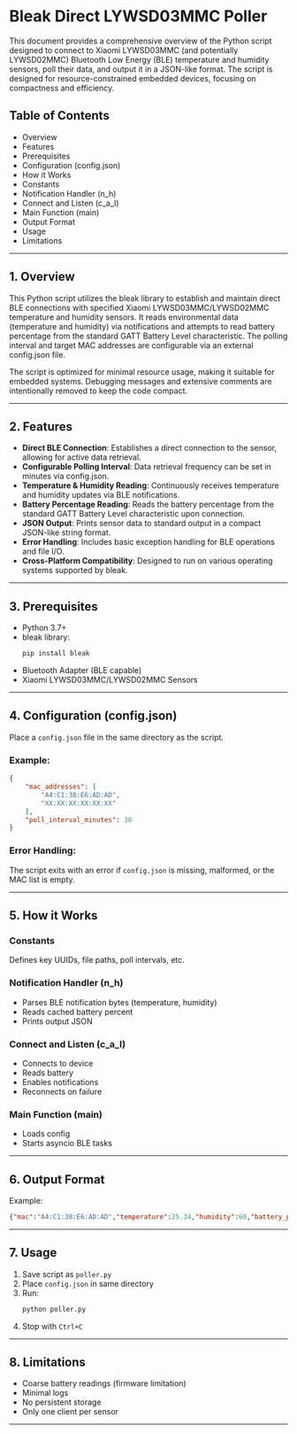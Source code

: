 
# Bleak Direct LYWSD03MMC Poller

This document provides a comprehensive overview of the Python script designed to connect to Xiaomi LYWSD03MMC (and potentially LYWSD02MMC) Bluetooth Low Energy (BLE) temperature and humidity sensors, poll their data, and output it in a JSON-like format. The script is designed for resource-constrained embedded devices, focusing on compactness and efficiency.

## Table of Contents
- Overview
- Features
- Prerequisites
- Configuration (config.json)
- How it Works
- Constants
- Notification Handler (n_h)
- Connect and Listen (c_a_l)
- Main Function (main)
- Output Format
- Usage
- Limitations

---

## 1. Overview

This Python script utilizes the bleak library to establish and maintain direct BLE connections with specified Xiaomi LYWSD03MMC/LYWSD02MMC temperature and humidity sensors. It reads environmental data (temperature and humidity) via notifications and attempts to read battery percentage from the standard GATT Battery Level characteristic. The polling interval and target MAC addresses are configurable via an external config.json file.

The script is optimized for minimal resource usage, making it suitable for embedded systems. Debugging messages and extensive comments are intentionally removed to keep the code compact.

---

## 2. Features

- **Direct BLE Connection**: Establishes a direct connection to the sensor, allowing for active data retrieval.
- **Configurable Polling Interval**: Data retrieval frequency can be set in minutes via config.json.
- **Temperature & Humidity Reading**: Continuously receives temperature and humidity updates via BLE notifications.
- **Battery Percentage Reading**: Reads the battery percentage from the standard GATT Battery Level characteristic upon connection.
- **JSON Output**: Prints sensor data to standard output in a compact JSON-like string format.
- **Error Handling**: Includes basic exception handling for BLE operations and file I/O.
- **Cross-Platform Compatibility**: Designed to run on various operating systems supported by bleak.

---

## 3. Prerequisites

- Python 3.7+
- bleak library:
  ```bash
  pip install bleak
  ```
- Bluetooth Adapter (BLE capable)
- Xiaomi LYWSD03MMC/LYWSD02MMC Sensors

---

## 4. Configuration (config.json)

Place a `config.json` file in the same directory as the script.

### Example:
```json
{
    "mac_addresses": [
        "A4:C1:38:E6:AD:AD",
        "XX:XX:XX:XX:XX:XX"
    ],
    "poll_interval_minutes": 30
}
```

### Error Handling:
The script exits with an error if `config.json` is missing, malformed, or the MAC list is empty.

---

## 5. How it Works

### Constants
Defines key UUIDs, file paths, poll intervals, etc.

### Notification Handler (n_h)
- Parses BLE notification bytes (temperature, humidity)
- Reads cached battery percent
- Prints output JSON

### Connect and Listen (c_a_l)
- Connects to device
- Reads battery
- Enables notifications
- Reconnects on failure

### Main Function (main)
- Loads config
- Starts asyncio BLE tasks

---

## 6. Output Format

Example:
```json
{"mac":"A4:C1:38:E6:AD:AD","temperature":25.34,"humidity":60,"battery_percentage":99}
```

---

## 7. Usage

1. Save script as `poller.py`
2. Place `config.json` in same directory
3. Run:
   ```bash
   python poller.py
   ```
4. Stop with `Ctrl+C`

---

## 8. Limitations

- Coarse battery readings (firmware limitation)
- Minimal logs
- No persistent storage
- Only one client per sensor

---
